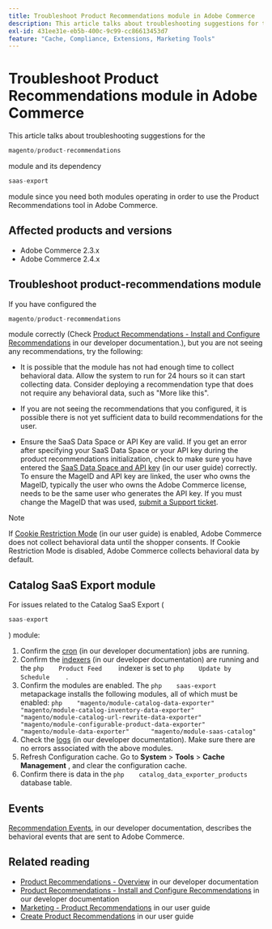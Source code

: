 ```yaml
---
title: Troubleshoot Product Recommendations module in Adobe Commerce
description: This article talks about troubleshooting suggestions for the
exl-id: 431ee31e-eb5b-400c-9c99-cc86613453d7
feature: "Cache, Compliance, Extensions, Marketing Tools"
---
```

# Troubleshoot Product Recommendations module in Adobe Commerce

This article talks about troubleshooting suggestions for the

```php
magento/product-recommendations
```

module and its dependency

```php
saas-export
```

module since you need both modules operating in order to use the Product Recommendations tool in Adobe Commerce.

## Affected products and versions

* Adobe Commerce 2.3.x
* Adobe Commerce 2.4.x

## Troubleshoot product-recommendations module

If you have configured the

```php
magento/product-recommendations
```

module correctly (Check [Product Recommendations - Install and Configure Recommendations](https://devdocs.magento.com/recommendations/install-configure.html) in our developer documentation.), but you are not seeing any recommendations, try the following:

* It is possible that the module has not had enough time to collect behavioral data. Allow the system to run for 24 hours so it can start collecting data. Consider deploying a recommendation type that does not require any behavioral data, such as "More like this".

* If you are not seeing the recommendations that you configured, it is possible there is not yet sufficient data to build recommendations for the user.

* Ensure the SaaS Data Space or API Key are valid. If you get an error after specifying your SaaS Data Space or your API key during the product recommendations initialization, check to make sure you have entered the [SaaS Data Space and API key](https://docs.magento.com/user-guide/configuration/services/saas.html) (in our user guide) correctly. To ensure the MageID and API key are linked, the user who owns the MageID, typically the user who owns the Adobe Commerce license, needs to be the same user who generates the API key. If you must change the MageID that was used, [submit a Support ticket](/help/help-center-guide/help-center/magento-help-center-user-guide.md#submit-ticket).

>[!NOTE]
>
>If [Cookie Restriction Mode](https://docs.magento.com/m2/ce/user_guide/stores/compliance-cookie-restriction-mode.html) (in our user guide) is enabled, Adobe Commerce does not collect behavioral data until the shopper consents. If Cookie Restriction Mode is disabled, Adobe Commerce collects behavioral data by default.

## Catalog SaaS Export module

For issues related to the Catalog SaaS Export (

```php
saas-export
```

) module:

1. Confirm the [cron](https://devdocs.magento.com/guides/v2.3/config-guide/cli/config-cli-subcommands-cron.html) (in our developer documentation) jobs are running.
1. Confirm the [indexers](https://devdocs.magento.com/guides/v2.3/config-guide/cli/config-cli-subcommands-index.html) (in our developer documentation) are running and the    ```php    Product Feed    ```    indexer is set to    ```php    Update by Schedule    ```    .
1. Confirm the modules are enabled. The    ```php    saas-export    ```    metapackage installs the following modules, all of which must be enabled:    ```php    "magento/module-catalog-data-exporter"      "magento/module-catalog-inventory-data-exporter"      "magento/module-catalog-url-rewrite-data-exporter"      "magento/module-configurable-product-data-exporter"      "magento/module-data-exporter"      "magento/module-saas-catalog"    ```
1. Check the [logs](https://devdocs.magento.com/guides/v2.3/config-guide/cli/logging.html) (in our developer documentation). Make sure there are no errors associated with the above modules.
1. Refresh Configuration cache. Go to **System** > **Tools** > **Cache Management** , and clear the configuration cache.
1. Confirm there is data in the    ```php    catalog_data_exporter_products    ```    database table.

## Events

 [Recommendation Events](https://devdocs.magento.com/recommendations/verify.html), in our developer documentation, describes the behavioral events that are sent to Adobe Commerce.

## Related reading

* [Product Recommendations - Overview](https://devdocs.magento.com/recommendations/product-recs.html) in our developer documentation
* [Product Recommendations - Install and Configure Recommendations](https://devdocs.magento.com/recommendations/install-configure.html) in our developer documentation
* [Marketing - Product Recommendations](https://docs.magento.com/m2/ee/user_guide/marketing/product-recommendations.html) in our user guide
* [Create Product Recommendations](https://docs.magento.com/m2/ee/user_guide/marketing/create-new-rec.html) in our user guide
